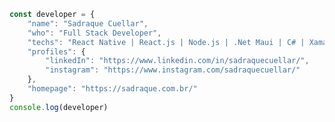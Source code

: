 ``` js
const developer = {
    "name": "Sadraque Cuellar",
    "who": "Full Stack Developer",
    "techs": "React Native | React.js | Node.js | .Net Maui | C# | Xamarin"
    "profiles": {
        "linkedIn": "https://www.linkedin.com/in/sadraquecuellar/",
        "instagram": "https://www.instagram.com/sadraquecuellar/"
    },
    "homepage": "https://sadraque.com.br/"
}
console.log(developer)
```
<!-- <div align="center">
  <a href="https://github.com/sadraquecuellar">
  <img height="180em" src="https://github-readme-stats.vercel.app/api?username=sadraquecuellar&show_icons=true&theme=tokyonight&include_all_commits=true&count_private=false"/>
      
  <img height="180em" src="https://github-readme-stats.vercel.app/api/top-langs/?username=sadraquecuellar&layout=compact&langs_count=3&theme=tokyonight"/>
</div> 
 -->
